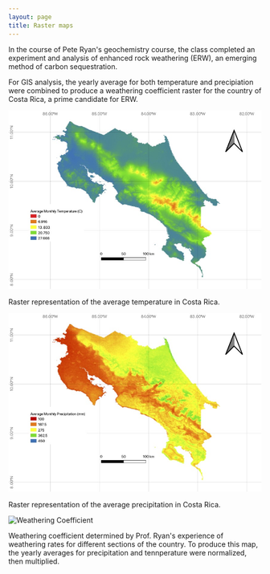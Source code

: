 ```yaml
---
layout: page
title: Raster maps
---
```


In the course of Pete Ryan's geochemistry course, the class completed an experiment and analysis of enhanced rock weathering (ERW), an emerging method of carbon sequestration.


For GIS analysis, the yearly average for both temperature and precipiation were combined to produce a weathering coefficient raster for the country of Costa Rica, a prime candidate for ERW.

![Yearly Average Temperature for Costa Rica](assets/costaricatempgrid.jpg "Yearly Average Temperature")

Raster representation of the average temperature in Costa Rica.

![Yearly Average Precipitation for Costa Rica](assets/costaricaprecipgridcorrect.jpg "Yearly Average Precipitation")

Raster representation of the average precipitation in Costa Rica.

![Weathering Coefficient](assets/costaricaweatheringcoeffgrid.png "Weathering Coefficient")

Weathering coefficient determined by Prof. Ryan's experience of weathering rates for different sections of the country.
To produce this map, the yearly averages for precipitation and tennperature were normalized, then multiplied.
